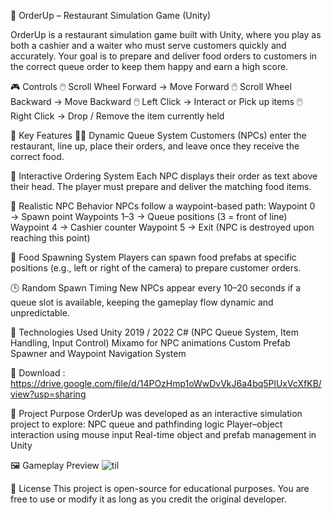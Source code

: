 🍔 OrderUp – Restaurant Simulation Game (Unity)

OrderUp is a restaurant simulation game built with Unity, where you play as both a cashier and a waiter who must serve customers quickly and accurately.
Your goal is to prepare and deliver food orders to customers in the correct queue order to keep them happy and earn a high score.

🎮 Controls
🖱️ Scroll Wheel Forward → Move Forward
🖱️ Scroll Wheel Backward → Move Backward
🖱️ Left Click → Interact or Pick up items
🖱️ Right Click → Drop / Remove the item currently held

👥 Key Features
🧍‍♂️ Dynamic Queue System
Customers (NPCs) enter the restaurant, line up, place their orders, and leave once they receive the correct food.

🍱 Interactive Ordering System
Each NPC displays their order as text above their head. The player must prepare and deliver the matching food items.

🧠 Realistic NPC Behavior
NPCs follow a waypoint-based path:
Waypoint 0 → Spawn point
Waypoints 1–3 → Queue positions (3 = front of line)
Waypoint 4 → Cashier counter
Waypoint 5 → Exit (NPC is destroyed upon reaching this point)

🍔 Food Spawning System
Players can spawn food prefabs at specific positions (e.g., left or right of the camera) to prepare customer orders.

🕒 Random Spawn Timing
New NPCs appear every 10–20 seconds if a queue slot is available, keeping the gameplay flow dynamic and unpredictable.

🧩 Technologies Used
Unity 2019 / 2022
C# (NPC Queue System, Item Handling, Input Control)
Mixamo for NPC animations
Custom Prefab Spawner and Waypoint Navigation System

🚀 Download :
https://drive.google.com/file/d/14POzHmp1oWwDvVkJ6a4bq5PlUxVcXfKB/view?usp=sharing


🧠 Project Purpose
OrderUp was developed as an interactive simulation project to explore:
NPC queue and pathfinding logic
Player–object interaction using mouse input
Real-time object and prefab management in Unity

🖼️ Gameplay Preview
![til](./ezgif-156bcd08a6adc6.gif)

📜 License
This project is open-source for educational purposes.
You are free to use or modify it as long as you credit the original developer.
